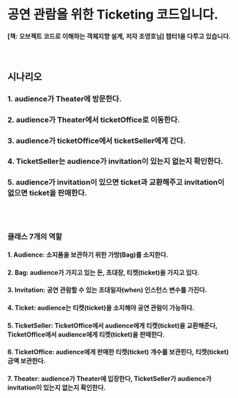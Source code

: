 # 공연 관람을 위한 Ticketing 코드입니다.
#### [책: 오브젝트 코드로 이해하는 객체지향 설계, 저자 조영호님] 챕터1을 다루고 있습니다. 
<br/>

## 시나리오
### 1. audience가 Theater에 방문한다.
### 2. audience가 Theater에서 ticketOffice로 이동한다.
### 3. audience가 ticketOffice에서 ticketSeller에게 간다.
### 4. TicketSeller는 audience가 invitation이 있는지 없는지 확인한다.
### 5. audience가 invitation이 있으면 ticket과 교환해주고 invitation이 없으면 ticket을 판매한다.
<br/><br/>


### 클래스 7개의 역할
#### 1. Audience: 소지품을 보관하기 위한 가방(Bag)를 소지한다.
#### 2. Bag: audience가 가지고 있는 돈, 초대장, 티켓(ticket)을 가지고 있다.
#### 3. Invitation: 공연 관람할 수 있는 초대일자(when) 인스턴스 변수를 가진다.
#### 4. Ticket: audience는 티켓(ticket)을 소지해야 공연 관람이 가능하다.
#### 5. TicketSeller: TicketOffice에서 audience에게 티켓(ticket)을 교환해준다, TicketOffice에서 audience에게 티켓(ticket)을 판매한다.
#### 6. TicketOffice: audience에게 판매한 티켓(ticket) 개수를 보관힌다, 티켓(ticket) 금액 보관한다.
#### 7. Theater: audience가 Theater에 입장한다, TicketSeller가 audience가 invitation이 있는지 없는지 확인한다.

